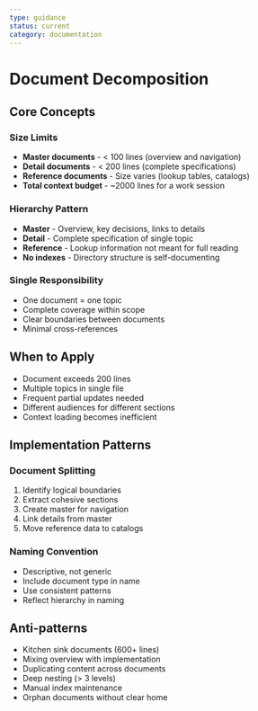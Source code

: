 ```yaml
---
type: guidance
status: current
category: documentation
---
```

# Document Decomposition

## Core Concepts

### Size Limits
- **Master documents** - < 100 lines (overview and navigation)
- **Detail documents** - < 200 lines (complete specifications)
- **Reference documents** - Size varies (lookup tables, catalogs)
- **Total context budget** - ~2000 lines for a work session

### Hierarchy Pattern
- **Master** - Overview, key decisions, links to details
- **Detail** - Complete specification of single topic
- **Reference** - Lookup information not meant for full reading
- **No indexes** - Directory structure is self-documenting

### Single Responsibility
- One document = one topic
- Complete coverage within scope
- Clear boundaries between documents
- Minimal cross-references

## When to Apply
- Document exceeds 200 lines
- Multiple topics in single file
- Frequent partial updates needed
- Different audiences for different sections
- Context loading becomes inefficient

## Implementation Patterns

### Document Splitting
1. Identify logical boundaries
2. Extract cohesive sections
3. Create master for navigation
4. Link details from master
5. Move reference data to catalogs

### Naming Convention
- Descriptive, not generic
- Include document type in name
- Use consistent patterns
- Reflect hierarchy in naming

## Anti-patterns
- Kitchen sink documents (600+ lines)
- Mixing overview with implementation
- Duplicating content across documents
- Deep nesting (> 3 levels)
- Manual index maintenance
- Orphan documents without clear home

